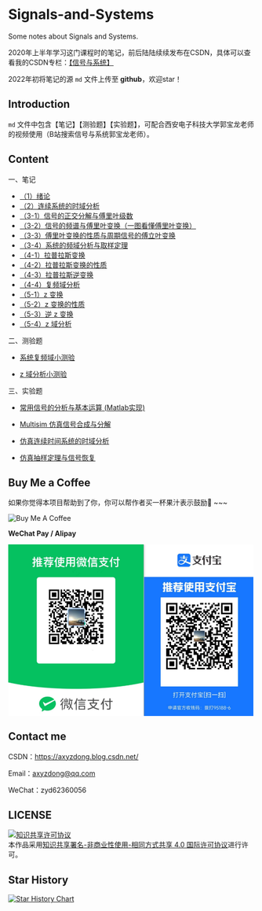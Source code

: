 # Signals-and-Systems

Some notes about Signals and Systems.

2020年上半年学习这门课程时的笔记，前后陆陆续续发布在CSDN，具体可以查看我的CSDN专栏：[【信号与系统】](https://blog.csdn.net/qq_43328313/category_9785559.html)

2022年初将笔记的源 `md` 文件上传至 **github**，欢迎star！

## Introduction

`md` 文件中包含【笔记】【测验题】【实验题】，可配合西安电子科技大学郭宝龙老师的视频使用（B站搜索信号与系统郭宝龙老师）。

## Content

一、笔记

- [（1）绪论](https://github.com/AXYZdong/Signals-and-Systems/blob/main/%E3%80%90%E4%BF%A1%E5%8F%B7%E4%B8%8E%E7%B3%BB%E7%BB%9F%E3%80%91%E7%AC%94%E8%AE%B0%EF%BC%881%EF%BC%89%E7%BB%AA%E8%AE%BA.md)
- [（2）连续系统的时域分析](https://github.com/AXYZdong/Signals-and-Systems/blob/main/%E3%80%90%E4%BF%A1%E5%8F%B7%E4%B8%8E%E7%B3%BB%E7%BB%9F%E3%80%91%E7%AC%94%E8%AE%B0%EF%BC%882%EF%BC%89%E8%BF%9E%E7%BB%AD%E7%B3%BB%E7%BB%9F%E7%9A%84%E6%97%B6%E5%9F%9F%E5%88%86%E6%9E%90.md)
- [（3-1）信号的正交分解与傅里叶级数](https://github.com/AXYZdong/Signals-and-Systems/blob/main/%E3%80%90%E4%BF%A1%E5%8F%B7%E4%B8%8E%E7%B3%BB%E7%BB%9F%E3%80%91%E7%AC%94%E8%AE%B0%EF%BC%883-1%EF%BC%89%E4%BF%A1%E5%8F%B7%E7%9A%84%E6%AD%A3%E4%BA%A4%E5%88%86%E8%A7%A3%E4%B8%8E%E5%82%85%E9%87%8C%E5%8F%B6%E7%BA%A7%E6%95%B0.md)
- [（3-2）信号的频谱与傅里叶变换（一图看懂傅里叶变换）](https://github.com/AXYZdong/Signals-and-Systems/blob/main/%E3%80%90%E4%BF%A1%E5%8F%B7%E4%B8%8E%E7%B3%BB%E7%BB%9F%E3%80%91%E7%AC%94%E8%AE%B0%EF%BC%883-2%EF%BC%89%E4%BF%A1%E5%8F%B7%E7%9A%84%E9%A2%91%E8%B0%B1%E4%B8%8E%E5%82%85%E9%87%8C%E5%8F%B6%E5%8F%98%E6%8D%A2%EF%BC%88%E4%B8%80%E5%9B%BE%E7%9C%8B%E6%87%82%E5%82%85%E9%87%8C%E5%8F%B6%E5%8F%98%E6%8D%A2%EF%BC%89.md)
- [（3-3）傅里叶变换的性质与周期信号的傅立叶变换](https://github.com/AXYZdong/Signals-and-Systems/blob/main/%E3%80%90%E4%BF%A1%E5%8F%B7%E4%B8%8E%E7%B3%BB%E7%BB%9F%E3%80%91%E7%AC%94%E8%AE%B0%EF%BC%883-3%EF%BC%89%E5%82%85%E9%87%8C%E5%8F%B6%E5%8F%98%E6%8D%A2%E7%9A%84%E6%80%A7%E8%B4%A8%E4%B8%8E%E5%91%A8%E6%9C%9F%E4%BF%A1%E5%8F%B7%E7%9A%84%E5%82%85%E7%AB%8B%E5%8F%B6%E5%8F%98%E6%8D%A2.md)
- [（3-4）系统的频域分析与取样定理](https://github.com/AXYZdong/Signals-and-Systems/blob/main/%E3%80%90%E4%BF%A1%E5%8F%B7%E4%B8%8E%E7%B3%BB%E7%BB%9F%E3%80%91%E7%AC%94%E8%AE%B0%EF%BC%883-4%EF%BC%89%E7%B3%BB%E7%BB%9F%E7%9A%84%E9%A2%91%E5%9F%9F%E5%88%86%E6%9E%90%E4%B8%8E%E5%8F%96%E6%A0%B7%E5%AE%9A%E7%90%86.md)
- [（4-1）拉普拉斯变换](https://github.com/AXYZdong/Signals-and-Systems/blob/main/%E3%80%90%E4%BF%A1%E5%8F%B7%E4%B8%8E%E7%B3%BB%E7%BB%9F%E3%80%91%E7%AC%94%E8%AE%B0%EF%BC%884-1%EF%BC%89%E6%8B%89%E6%99%AE%E6%8B%89%E6%96%AF%E5%8F%98%E6%8D%A2.md)
- [（4-2）拉普拉斯变换的性质](https://github.com/AXYZdong/Signals-and-Systems/blob/main/%E3%80%90%E4%BF%A1%E5%8F%B7%E4%B8%8E%E7%B3%BB%E7%BB%9F%E3%80%91%E7%AC%94%E8%AE%B0%EF%BC%884-2%EF%BC%89%E6%8B%89%E6%99%AE%E6%8B%89%E6%96%AF%E5%8F%98%E6%8D%A2%E7%9A%84%E6%80%A7%E8%B4%A8.md)
- [（4-3）拉普拉斯逆变换](https://github.com/AXYZdong/Signals-and-Systems/blob/main/%E3%80%90%E4%BF%A1%E5%8F%B7%E4%B8%8E%E7%B3%BB%E7%BB%9F%E3%80%91%E7%AC%94%E8%AE%B0%EF%BC%884-3%EF%BC%89%E6%8B%89%E6%99%AE%E6%8B%89%E6%96%AF%E9%80%86%E5%8F%98%E6%8D%A2.md)
- [（4-4）复频域分析](https://github.com/AXYZdong/Signals-and-Systems/blob/main/%E3%80%90%E4%BF%A1%E5%8F%B7%E4%B8%8E%E7%B3%BB%E7%BB%9F%E3%80%91%E7%AC%94%E8%AE%B0%EF%BC%884-4%EF%BC%89%E5%A4%8D%E9%A2%91%E5%9F%9F%E5%88%86%E6%9E%90.md)
- [（5-1）z 变换](https://github.com/AXYZdong/Signals-and-Systems/blob/main/%E3%80%90%E4%BF%A1%E5%8F%B7%E4%B8%8E%E7%B3%BB%E7%BB%9F%E3%80%91%E7%AC%94%E8%AE%B0%EF%BC%885-1%EF%BC%89z%20%E5%8F%98%E6%8D%A2.md)
- [（5-2）z 变换的性质](https://github.com/AXYZdong/Signals-and-Systems/blob/main/%E3%80%90%E4%BF%A1%E5%8F%B7%E4%B8%8E%E7%B3%BB%E7%BB%9F%E3%80%91%E7%AC%94%E8%AE%B0%EF%BC%885-2%EF%BC%89z%20%E5%8F%98%E6%8D%A2%E7%9A%84%E6%80%A7%E8%B4%A8.md)
- [（5-3）逆 z 变换](https://github.com/AXYZdong/Signals-and-Systems/blob/main/%E3%80%90%E4%BF%A1%E5%8F%B7%E4%B8%8E%E7%B3%BB%E7%BB%9F%E3%80%91%E7%AC%94%E8%AE%B0%EF%BC%885-3%EF%BC%89%E9%80%86%20z%20%E5%8F%98%E6%8D%A2.md)
- [（5-4）z 域分析](https://github.com/AXYZdong/Signals-and-Systems/blob/main/%E3%80%90%E4%BF%A1%E5%8F%B7%E4%B8%8E%E7%B3%BB%E7%BB%9F%E3%80%91%E7%AC%94%E8%AE%B0%EF%BC%885-4%EF%BC%89z%20%E5%9F%9F%E5%88%86%E6%9E%90.md)

二、测验题

- [系统复频域小测验](https://github.com/AXYZdong/Signals-and-Systems/blob/main/%E3%80%90%E4%BF%A1%E5%8F%B7%E4%B8%8E%E7%B3%BB%E7%BB%9F%E3%80%91%E7%B3%BB%E7%BB%9F%E5%A4%8D%E9%A2%91%E5%9F%9F%E5%B0%8F%E6%B5%8B%E9%AA%8C.md)

- [z 域分析小测验](https://github.com/AXYZdong/Signals-and-Systems/blob/main/%E3%80%90%E4%BF%A1%E5%8F%B7%E4%B8%8E%E7%B3%BB%E7%BB%9F%E3%80%91z%20%E5%9F%9F%E5%88%86%E6%9E%90%E5%B0%8F%E6%B5%8B%E9%AA%8C.md)

三、实验题

- [常用信号的分析与基本运算 (Matlab实现)](https://github.com/AXYZdong/Signals-and-Systems/blob/main/%E3%80%90%E4%BF%A1%E5%8F%B7%E4%B8%8E%E7%B3%BB%E7%BB%9F%E3%80%91%E5%B8%B8%E7%94%A8%E4%BF%A1%E5%8F%B7%E7%9A%84%E5%88%86%E6%9E%90%E4%B8%8E%E5%9F%BA%E6%9C%AC%E8%BF%90%E7%AE%97%20(Matlab%E5%AE%9E%E7%8E%B0).md)

- [Multisim 仿真信号合成与分解](https://github.com/AXYZdong/Signals-and-Systems/blob/main/%E3%80%90%E4%BF%A1%E5%8F%B7%E4%B8%8E%E7%B3%BB%E7%BB%9F%E3%80%91Multisim%20%E4%BB%BF%E7%9C%9F%E4%BF%A1%E5%8F%B7%E5%90%88%E6%88%90%E4%B8%8E%E5%88%86%E8%A7%A3.md)

- [仿真连续时间系统的时域分析](https://github.com/AXYZdong/Signals-and-Systems/blob/main/%E3%80%90%E4%BF%A1%E5%8F%B7%E4%B8%8E%E7%B3%BB%E7%BB%9F%E3%80%91Multisim%20%E4%BB%BF%E7%9C%9F%E8%BF%9E%E7%BB%AD%E6%97%B6%E9%97%B4%E7%B3%BB%E7%BB%9F%E7%9A%84%E6%97%B6%E5%9F%9F%E5%88%86%E6%9E%90.md)

- [仿真抽样定理与信号恢复](https://github.com/AXYZdong/Signals-and-Systems/blob/main/%E3%80%90%E4%BF%A1%E5%8F%B7%E4%B8%8E%E7%B3%BB%E7%BB%9F%E3%80%91Multisim%20%E4%BB%BF%E7%9C%9F%E6%8A%BD%E6%A0%B7%E5%AE%9A%E7%90%86%E4%B8%8E%E4%BF%A1%E5%8F%B7%E6%81%A2%E5%A4%8D.md)

## Buy Me a Coffee
如果你觉得本项目帮助到了你，你可以帮作者买一杯果汁表示鼓励🍹 ~~~

<img src="https://cdn.buymeacoffee.com/buttons/default-orange.png" alt="Buy Me A Coffee" height="41" width="174"> 

 **WeChat Pay / Alipay**

 <img src="Pay.png" width = "500" alt="pay" align=center />

## Contact me

CSDN：https://axyzdong.blog.csdn.net/

Email：axyzdong@qq.com

WeChat：zyd62360056

## LICENSE
<a rel="license" href="http://creativecommons.org/licenses/by-nc-sa/4.0/"><img alt="知识共享许可协议" style="border-width:0" src="https://img.shields.io/badge/license-CC%20BY--NC--SA%204.0-lightgrey" /></a><br />本作品采用<a rel="license" href="http://creativecommons.org/licenses/by-nc-sa/4.0/">知识共享署名-非商业性使用-相同方式共享 4.0 国际许可协议</a>进行许可。



## Star History

[![Star History Chart](https://api.star-history.com/svg?repos=AXYZdong/Signals-and-Systems&type=Date)](https://star-history.com/#AXYZdong/Signals-and-Systems&Date)


<!---## Stargazers over time--->

<!---[![Stargazers over time](https://starchart.cc/AXYZdong/Signals-and-Systems.svg)](https://starchart.cc/AXYZdong/Signals-and-Systems)--->



